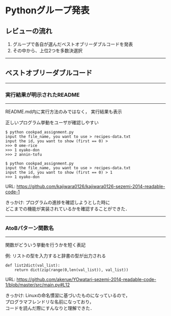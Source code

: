 # Pythonグループ発表

## レビューの流れ

1. グループで各自が選んだベストオブリーダブルコードを発表
2. その中から、上位2つを多数決選択

---

## ベストオブリーダブルコード

---

### 実行結果が明示されたREADME

---

README.md内に実行方法のみではなく，
実行結果も表示

正しいプログラム挙動をユーザが確認しやすい

```
$ python cookpad_assignment.py
input the file_name, you want to use > recipes-data.txt
input the id, you want to show (first == 0) > 
>>> 0 ome-rice
>>> 1 oyako-don
>>> 2 annin-tofu

$ python cookpad_assignment.py
input the file_name, you want to use > recipes-data.txt
input the id, you want to show (first == 0) > 1
>>> 1 oyako-don
```

URL: https://github.com/kajiwara0126/kajiwara0126-sezemi-2014-readable-code-1

きっかけ: プログラムの進捗を確認しようとした時に  
どこまでの機能が実装されているかを確認することができた．

---

### AtoBパターン関数名

---

関数がどういう挙動を行うかを短く表記

例: リストの型を入力すると辞書の型が出力される

```
def list2dict(val_list):
    return dict(zip(range(0,len(val_list)), val_list))
```

URL: https://github.com/akerue/YOwatari-sezemi-2014-readable-code-1/blob/master/src/main.py#L12

きっかけ: Linuxの命名慣習に基づいたものになっているので，  
プログラマフレンドリな名前になっており，  
コードを読んだ際にすんなりと理解できた．
